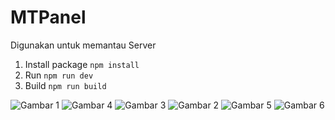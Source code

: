 # MTPanel
Digunakan untuk memantau Server

1. Install package
   ```npm install```
2. Run
   ```npm run dev```
3. Build
   ```npm run build```

![Gambar 1](https://github.com/user-attachments/assets/5c925ce7-e93c-4516-a137-4e78a1332cb3)
![Gambar 4](https://github.com/user-attachments/assets/771ff120-a358-41ed-b7bd-8f13946c19d7)
![Gambar 3](https://github.com/user-attachments/assets/c8f0cfb5-cd4e-4c5c-a272-f263bf789eb7)
![Gambar 2](https://github.com/user-attachments/assets/db82c109-bbea-4b44-b866-5d2207738477)
![Gambar 5](https://github.com/user-attachments/assets/a258abeb-29e4-4bb4-8990-45dea4cafc5e)
![Gambar 6](https://github.com/user-attachments/assets/5b26297a-5bad-4727-9ec7-45eceb634186)
